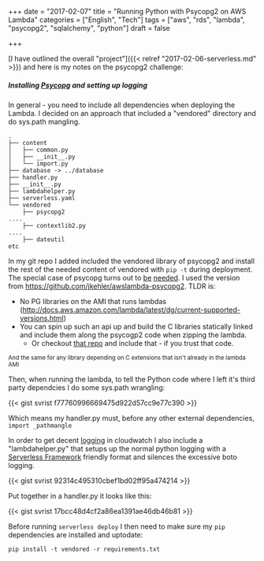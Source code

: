 +++
date = "2017-02-07"
title = "Running Python with Psycopg2 on AWS Lambda"
categories = ["English", "Tech"]
tags = ["aws", "rds", "lambda", "psycopg2", "sqlalchemy", "python"]
draft = false

+++

[I have outlined the overall "project"]({{< relref "2017-02-06-serverless.md" >}})
 and here is my notes on the psycopg2 challenge:

##### Installing [Psycopg](http://initd.org/psycopg/) and setting up logging
In general - you need to include all dependencies when deploying the Lambda. I
decided on an approach that included a "vendored" directory and do sys.path
mangling.

```
.
├── content
│   ├── common.py
│   ├── __init__.py
│   └── import.py
├── database -> ../database
├── handler.py
├── __init__.py
├── lambdahelper.py
├── serverless.yaml
└── vendored
    ├── psycopg2
....
    ├── contextlib2.py
....
    ├── dateutil
etc
```
In my git repo I added included the vendored library of psycopg2 and install
the rest of the needed content of vendored with `pip -t` during deployment.
The special case of psycopg turns out to
[be](http://stackoverflow.com/questions/36607952/using-psycopg2-with-lambda-to-update-redshift-Python)
[needed](https://forums.aws.amazon.com/thread.jspa?threadID=217796). I used the version from
https://github.com/jkehler/awslambda-psycopg2. TLDR is:

- No PG libraries on the AMI that runs lambdas
  (http://docs.aws.amazon.com/lambda/latest/dg/current-supported-versions.html)
- You can spin up such an api up and build the C libraries statically linked
  and include them along the psycogp2 code when zipping the lambda.
  - Or checkout
  [that repo](https://github.com/jkehler/awslambda-psycopg2) and include
  that - if you trust that code.

<sub>And the same for any library depending on C extensions that isn't already
in the lambda AMI</sub>

Then, when running the lambda, to tell the Python code where I left it's third
party dependcies I do some sys.path wrangling:

{{< gist svrist f77760996669475d922d57cc9e77c390 >}}

Which means my handler.py must, before any other external dependencies,
`import _pathmangle`

In order to get decent
[logging](http://docs.aws.amazon.com/lambda/latest/dg/python-logging.html)
in cloudwatch  I also include a "lambdahelper.py" that setups up the normal
python logging with a [Serverless Framework](https://serverless.com/) friendly
format and silences the excessive boto logging.

{{< gist svrist 92314c495310cbef1bd02ff95a474214 >}}

Put together in a handler.py it looks like this:

{{< gist svrist 17bcc48d4cf2a86ea1391ae46db46b81 >}}

Before running `serverless deploy` I then need to make sure my `pip`
dependencies are installed and uptodate:
```
pip install -t vendored -r requirements.txt
```
